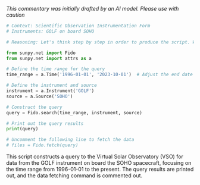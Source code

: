 _This commentary was initially drafted by an AI model. Please use with caution_

```python
# Context: Scientific Observation Instrumentation Form
# Instruments: GOLF on board SOHO

# Reasoning: Let's think step by step in order to produce the script. We need to query the VSO for data from the GOLF instrument on board the SOHO spacecraft. The context specifies that the GOLF instrument is used to measure solar oscillations, particularly focusing on low-frequency gravity modes. The data collection period spans over ten years of observations. We will use the time range from the VSO interface for GOLF, which is from 1996/01/01 to present.

from sunpy.net import Fido
from sunpy.net import attrs as a

# Define the time range for the query
time_range = a.Time('1996-01-01', '2023-10-01')  # Adjust the end date as needed

# Define the instrument and source
instrument = a.Instrument('GOLF')
source = a.Source('SOHO')

# Construct the query
query = Fido.search(time_range, instrument, source)

# Print out the query results
print(query)

# Uncomment the following line to fetch the data
# files = Fido.fetch(query)
```

This script constructs a query to the Virtual Solar Observatory (VSO) for data from the GOLF instrument on board the SOHO spacecraft, focusing on the time range from 1996-01-01 to the present. The query results are printed out, and the data fetching command is commented out.
